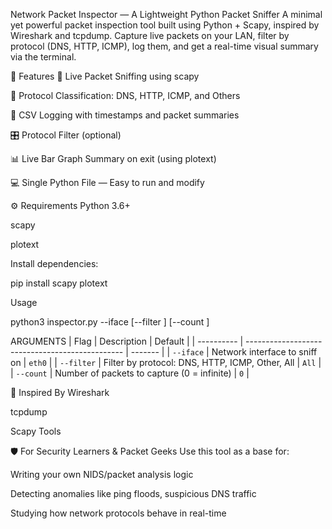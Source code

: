 Network Packet Inspector — A Lightweight Python Packet Sniffer
A minimal yet powerful packet inspection tool built using Python + Scapy, inspired by Wireshark and tcpdump.
Capture live packets on your LAN, filter by protocol (DNS, HTTP, ICMP), log them, and get a real-time visual summary via the terminal.

📌 Features
📡 Live Packet Sniffing using scapy

🎯 Protocol Classification: DNS, HTTP, ICMP, and Others

🧾 CSV Logging with timestamps and packet summaries

🎛️ Protocol Filter (optional)

📊 Live Bar Graph Summary on exit (using plotext)

💻 Single Python File — Easy to run and modify



⚙️ Requirements
Python 3.6+

scapy

plotext

Install dependencies:

pip install scapy plotext

Usage

python3 inspector.py --iface <interface> [--filter <protocol>] [--count <n>]

ARGUMENTS
| Flag       | Description                                     | Default |
| ---------- | ----------------------------------------------- | ------- |
| `--iface`  | Network interface to sniff on                   | `eth0`  |
| `--filter` | Filter by protocol: DNS, HTTP, ICMP, Other, All | `All`   |
| `--count`  | Number of packets to capture (0 = infinite)     | `0`     |

🧠 Inspired By
Wireshark

tcpdump

Scapy Tools

🛡️ For Security Learners & Packet Geeks
Use this tool as a base for:

Writing your own NIDS/packet analysis logic

Detecting anomalies like ping floods, suspicious DNS traffic

Studying how network protocols behave in real-time
